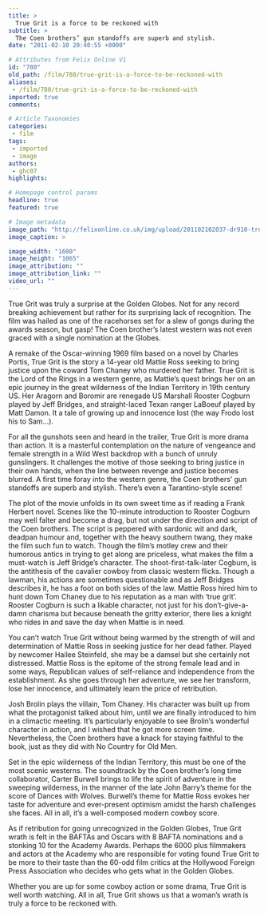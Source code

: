 ```yaml
---
title: >
  True Grit is a force to be reckoned with
subtitle: >
  The Coen brothers’ gun standoffs are superb and stylish.
date: "2011-02-10 20:40:55 +0000"

# Attributes from Felix Online V1
id: "780"
old_path: /film/780/true-grit-is-a-force-to-be-reckoned-with
aliases:
 - /film/780/true-grit-is-a-force-to-be-reckoned-with
imported: true
comments:

# Article Taxonomies
categories:
 - film
tags:
 - imported
 - image
authors:
 - ghc07
highlights:

# Homepage control params
headline: true
featured: true

# Image metadata
image_path: "http://felixonline.co.uk/img/upload/201102102037-dr910-truegrit.jpg"
image_caption: >

image_width: "1600"
image_height: "1065"
image_attribution: ""
image_attribution_link: ""
video_url: ""
---
```


True Grit was truly a surprise at the Golden Globes. Not for any record breaking achievement but rather for its surprising lack of recognition. The film was hailed as one of the racehorses set for a slew of gongs during the awards season, but gasp! The Coen brother’s latest western was not even graced with a single nomination at the Globes.

A remake of the Oscar-winning 1969 film based on a novel by Charles Portis, True Grit is the story a 14-year old Mattie Ross seeking to bring justice upon the coward Tom Chaney who murdered her father. True Grit is the Lord of the Rings in a western genre, as Mattie’s quest brings her on an epic journey in the great wilderness of the Indian Territory in 19th century US. Her Aragorn and Boromir are renegade US Marshall Rooster Cogburn played by Jeff Bridges, and straight-laced Texan ranger LaBoeuf played by Matt Damon. It a tale of growing up and innocence lost (the way Frodo lost his to Sam…).

For all the gunshots seen and heard in the trailer, True Grit is more drama than action. It is a masterful contemplation on the nature of vengeance and female strength in a Wild West backdrop with a bunch of unruly gunslingers. It challenges the motive of those seeking to bring justice in their own hands, when the line between revenge and justice becomes blurred. A first time foray into the western genre, the Coen brothers’ gun standoffs are superb and stylish. There’s even a Tarantino-style scene!

The plot of the movie unfolds in its own sweet time as if reading a Frank Herbert novel. Scenes like the 10-minute introduction to Rooster Cogburn may well falter and become a drag, but not under the direction and script of the Coen brothers. The script is peppered with sardonic wit and dark, deadpan humour and, together with the heavy southern twang, they make the film such fun to watch. Though the film’s motley crew and their humorous antics in trying to get along are priceless, what makes the film a must-watch is Jeff Bridge’s character. The shoot-first-talk-later Cogburn, is the antithesis of the cavalier cowboy from classic western flicks. Though a lawman, his actions are sometimes questionable and as Jeff Bridges describes it, he has a foot on both sides of the law. Mattie Ross hired him to hunt down Tom Chaney due to his reputation as a man with ‘true grit’. Rooster Cogburn is such a likable character, not just for his don’t-give-a-damn charisma but because beneath the gritty exterior, there lies a knight who rides in and save the day when Mattie is in need.

You can’t watch True Grit without being warmed by the strength of will and determination of Mattie Ross in seeking justice for her dead father. Played by newcomer Hailee Steinfeld, she may be a damsel but she certainly not distressed. Mattie Ross is the epitome of the strong female lead and in some ways, Republican values of self-reliance and independence from the establishment. As she goes through her adventure, we see her transform, lose her innocence, and ultimately learn the price of retribution.

Josh Brolin plays the villain, Tom Chaney. His character was built up from what the protagonist talked about him, until we are finally introduced to him in a climactic meeting. It’s particularly enjoyable to see Brolin’s wonderful character in action, and I wished that he got more screen time. Nevertheless, the Coen brothers have a knack for staying faithful to the book, just as they did with No Country for Old Men.

Set in the epic wilderness of the Indian Territory, this must be one of the most scenic westerns. The soundtrack by the Coen brother’s long time collaborator, Carter Burwell brings to life the spirit of adventure in the sweeping wilderness, in the manner of the late John Barry’s theme for the score of Dances with Wolves. Burwell’s theme for Mattie Ross evokes her taste for adventure and ever-present optimism amidst the harsh challenges she faces. All in all, it’s a well-composed modern cowboy score.

As if retribution for going unrecognized in the Golden Globes, True Grit wrath is felt in the BAFTAs and Oscars with 8 BAFTA nominations and a stonking 10 for the Academy Awards. Perhaps the 6000 plus filmmakers and actors at the Academy who are responsible for voting found True Grit to be more to their taste than the 60-odd film critics at the Hollywood Foreign Press Association who decides who gets what in the Golden Globes.

Whether you are up for some cowboy action or some drama, True Grit is well worth watching. All in all, True Grit shows us that a woman’s wrath is truly a force to be reckoned with.
